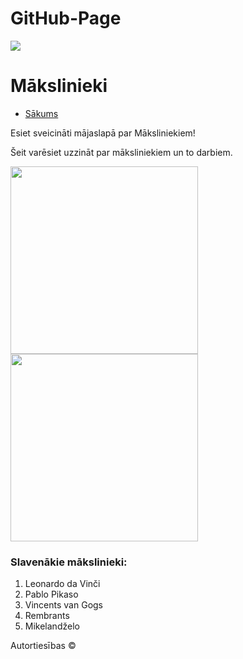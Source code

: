 # GitHub-Page
<!doctype html>
<html>
<head>


 <title>Mākslinieki</title>
 <meta charset="utf-8">
 <meta name="viewport" content="width=device-width, initial-scale=1.0">
 <link rel="stylesheet" type="text/css" href="assets/css/style.css">
 <link rel="icon" type="image/x-icon" href="assets/img/favicon.ico">
 </head>
 <body>
<div id="wrapper">

<div id="header">
<img id="logo" src="assets/img/7.png">
<h1 id="maintitle">Mākslinieki</h1>
</div>



<div id="mainmenu">
 <ul>
  <li><a href="index.html">Sākums</a></li>
  
 </ul>

</div>


 <div id="content">
 <div class="anim">
 <p>Esiet sveicināti mājaslapā par Māksliniekiem!</p>
 <p>Šeit varēsiet uzzināt par māksliniekiem un to darbiem.</p>
 </div>

 
 <img  src="assets/img/1024.jpg" width="300px"><br>
 <img  src="assets/img/mona.jpg" width="300px">

 </div>
 

<div id="sidebar">
<h3>Slavenākie mākslinieki:</h3>
 <ol>
<li>Leonardo da Vinči</li>
<li>Pablo Pikaso</li>
<li>Vincents van Gogs</li>
<li>Rembrants</li>
<li>Mikelandželo</li>
</ol>
</div>


<div id="footer">
<p id="footercredits">Autortiesības &copy;</p>
</div>



 
 </div>
 </body>
 
</html>
